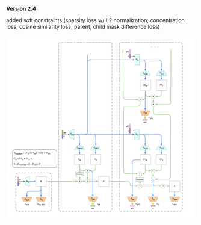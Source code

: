 **Version 2.4**

added soft constraints (sparsity loss w/ L2 normalization; concentration loss; cosine similarity loss; parent, child mask difference loss)

![](v2.png)
